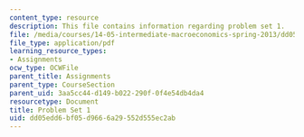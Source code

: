 ```yaml
---
content_type: resource
description: This file contains information regarding problem set 1.
file: /media/courses/14-05-intermediate-macroeconomics-spring-2013/dd05edd6bf05d9666a29552d555ec2ab_MIT14_05S13_Pset1.pdf
file_type: application/pdf
learning_resource_types:
- Assignments
ocw_type: OCWFile
parent_title: Assignments
parent_type: CourseSection
parent_uid: 3aa5cc44-d149-b022-290f-0f4e54db4da4
resourcetype: Document
title: Problem Set 1
uid: dd05edd6-bf05-d966-6a29-552d555ec2ab
---
```

